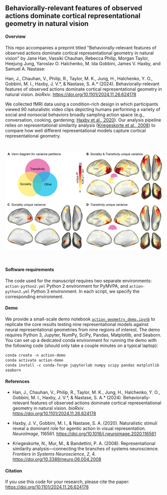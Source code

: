 ## Behaviorally-relevant features of observed actions dominate cortical representational geometry in natural vision

#### Overview 
This repo accompanies a preprint titled "Behaviorally-relevant features of observed actions dominate cortical representational geometry in natural vision" by Jane Han, Vassiki Chauhan, Rebecca Philip, Morgan Taylor, Heejung Jung, Yaroslav O. Halchenko, M. Ida Gobbini, James V. Haxby, and Samuel A. Nastase:

Han, J., Chauhan, V., Philip, R., Taylor, M. K., Jung, H., Halchenko, Y. O., Gobbini, M. I., Haxby, J. V.\*, & Nastase, S. A.\* (2024). Behaviorally-relevant features of observed actions dominate cortical representational geometry in natural vision. *bioRxiv*. https://doi.org/10.1101/2024.11.26.624178

We collected fMRI data using a condition-rich design in which participants viewed 90 naturalistic video clips depicting humans performing a variety of social and nonsocial behaviors broadly sampling action space (e.g., conversation, cooking, gardening; [Haxby et al., 2020](https://doi.org/10.1016/j.neuroimage.2020.116561)). Our analysis pipeline relies on representational similarity analysis ([Kriegeskorte et al., 2008](https://doi.org/10.3389/neuro.06.004.2008)) to compare how well different representational models capture cortical representational geometry.

<br>

![Alt text](./figure_github.png?raw=true&s=100 "Variance partitioning")

<br>

#### Software requirements
The code used for the manuscript requires two separate environments: `action-python2.yml` Python 2 environment for PyMVPA, and `action-python3.yml` Python 3 environment. In each script, we specify the corresponding environment.

#### Demo
We provide a small-scale demo notebook [`action_geometry_demo.ipynb`](https://github.com/HaxbyLab/action-geometry/blob/add-demo/action_geometry_demo.ipynb) to replicate the core results testing nine representational models against neural representational geometries from nine regions of interest. The demo requires Python 3, Jupyter, NumPy, SciPy, Pandas, Matplotlib, and Seaborn. You can set up a dedicated conda environment for running the demo with the following code (should only take a couple minutes on a typical laptop):

```
conda create -n action-demo
conda activate action-demo
conda install -c conda-forge jupyterlab numpy scipy pandas matplotlib seaborn
```

#### References

* Han, J., Chauhan, V., Philip, R., Taylor, M. K., Jung, H., Halchenko, Y. O., Gobbini, M. I., Haxby, J. V.\*, & Nastase, S. A.\* (2024). Behaviorally-relevant features of observed actions dominate cortical representational geometry in natural vision. *bioRxiv*. https://doi.org/10.1101/2024.11.26.624178

* Haxby, J. V., Gobbini, M. I., & Nastase, S. A. (2020). Naturalistic stimuli reveal a dominant role for agentic action in visual representation. *NeuroImage*, 116561. https://doi.org/10.1016/j.neuroimage.2020.116561

* Kriegeskorte, N., Mur, M., & Bandettini, P. A. (2008). Representational similarity analysis&mdash;connecting the branches of systems neuroscience. *Frontiers in Systems Neuroscience*, *2*, 4. https://doi.org/10.3389/neuro.06.004.2008

#### Citation
If you use this code for your research, please cite the paper: https://doi.org/10.1101/2024.11.26.624178
